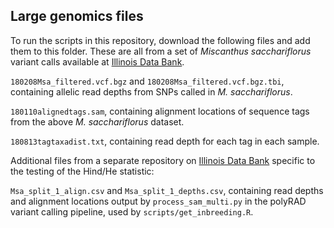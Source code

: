 ## Large genomics files

To run the scripts in this repository, download the following files and add
them to this folder.  These are all from a set of _Miscanthus sacchariflorus_
variant calls available at [Illinois Data Bank](https://doi.org/10.13012/B2IDB-8170405_V1).

`180208Msa_filtered.vcf.bgz` and `180208Msa_filtered.vcf.bgz.tbi`, containing
allelic read depths from SNPs called in _M. sacchariflorus_.

`180110alignedtags.sam`, containing
alignment locations of sequence tags from the above _M. sacchariflorus_ dataset.

`180813tagtaxadist.txt`, containing read depth for each tag in each sample.

Additional files from a separate repository on
[Illinois Data Bank](https://doi.org/10.13012/B2IDB-4814898_V1)
specific to the testing of the Hind/He statistic:

`Msa_split_1_align.csv` and `Msa_split_1_depths.csv`, containing read depths
and alignment locations output by `process_sam_multi.py` in the polyRAD
variant calling pipeline, used by `scripts/get_inbreeding.R`.
